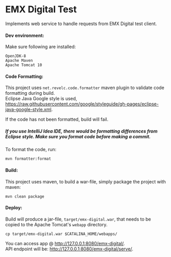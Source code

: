# EMX Digital Test  

Implements web service to handle requests from EMX Digital test client.  

#### Dev environment:
Make sure following are installed:
``` 
OpenJDK-8
Apache Maven
Apache Tomcat 10
```  

#### Code Formatting:  
This project uses `net.revelc.code.formatter` maven plugin to validate code formatting during build.  
Eclipse Java Google style is used, https://raw.githubusercontent.com/google/styleguide/gh-pages/eclipse-java-google-style.xml.    

If the code has not been formatted, build will fail.  
##### If you use IntelliJ Idea IDE, there would be formatting differences from Eclipse style. Make sure you format code before making a commit.       

To format the code, run:  
```
mvn formatter:format
```

#### Build:  
This project uses maven, to build a war-file, simply package the project with maven:    
```
mvn clean package
```

#### Deploy:  
Build will produce a jar-file, `target/emx-digital.war`, that needs to be copied to the Apache Tomcat's `webapp` directory.
    
```
cp target/emx-digital.war $CATALINA_HOME/webapps/
```

You can access app @ http://127.0.0.1:8080/emx-digital/.  
API endpoint will be: http://127.0.0.1:8080/emx-digital/serve/.  
